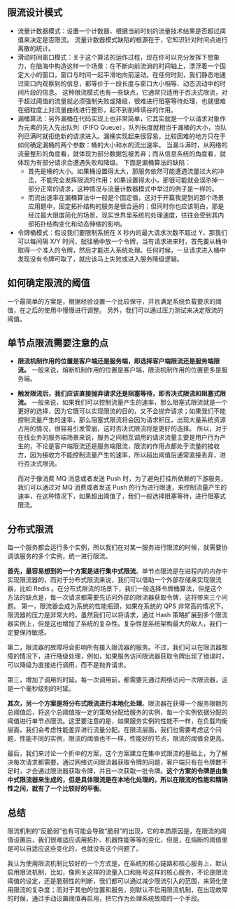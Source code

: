 ## 限流设计模式
- 流量计数器模式：设置一个计数器，根据当前时刻的流量技术结果是否超过阈值来决定是否限流。
	 流量计数器模式缺陷的根源在于，它知识针对时间点进行离散的统计。
- 滑动时间窗口模式：关于这个算法的运作过程，现在你可以充分发挥下想象力，在脑海中构造这样一个场景：在不断向前流淌的时间轴上，漂浮着一个固定大小的窗口，窗口与时间一起平滑地向前滚动。在任何时刻，我们静态地通过窗口内观察到的信息，都等价于一段长度与窗口大小相等、动态流动中的时间片段的信息。
	 这种限流模式也有一些缺点，它通常只适用于否决式限流，对于超过阈值的流量就必须强制失败或降级，很难进行阻塞等待处理，也就很难在细粒度上对流量曲线进行整形，起不到削峰填谷的作用。
- 漏桶算法：另外漏桶在代码实现上也非常简单，它其实就是一个以请求对象作为元素的先入先出队列（FIFO Queue），队列长度就相当于漏桶的大小，当队列已满时就拒绝新的请求进入。漏桶实现起来很容易，比较困难的地方只在于如何确定漏桶的两个参数：桶的大小和水的流出速率。
	 当漏斗满时，从网络的流量整形的角度看，就体现为部分数据包被丢弃；而从信息系统的角度看，就体现为有部分请求会遭遇失败和降级。 下面是漏桶算法的缺陷：
	 - 首先是桶的大小。如果桶设置得太大，那服务依然可能遭遇流量过大的冲击，不能完全发挥限流的作用；如果设置得太小，那很可能就会误杀掉一部分正常的请求，这种情况与流量计数器模式中举过的例子是一样的。
	 - 而流出速率在漏桶算法中一般是个固定值，这对于开篇我提到的那个场景应用题中，固定拓扑结构的服务是很合适的；但同时你也应该明白，那是经过最大限度简化的场景，现实世界里系统的处理速度，往往会受到其内部拓扑结构变化和动态伸缩的影响。 
- 令牌桶模式：假设我们要限制系统在 X 秒内的最大请求次数不超过 Y，那我们可以每间隔 X/Y 时间，就往桶中放一个令牌，当有请求进来时，首先要从桶中取得一个准入的令牌，然后才能进入系统处理。任何时候，一旦请求进入桶中发现没有令牌可取了，就应该马上失败或进入服务降级逻辑。



## 如何确定限流的阈值
一个最简单的方案是，根据经验设置一个比较保守，并且满足系统负载要求的阈值，在之后的使用中慢慢进行调整。
另外，我们可以通过压力测试来决定限流的阈值。

## 单节点限流需要注意的点
- **限流机制作用的位置是客户端还是服务端，即选择客户端限流还是服务端限流。** 一般来说，熔断机制作用的位置是客户端，限流机制作用的位置更多是服务端。
- **触发限流后，我们应该直接抛弃请求还是阻塞等待，即否决式限流和阻塞式限流。** 一般来说，如果我们可以控制流量产生的速率，那么阻塞式限流就是一个更好的选择，因为它既可以实现限流的目的，又不会抛弃请求；如果我们不能控制流量产生的速率，那么阻塞式限流将会因为请求积压，出现大量系统资源占用的情况，很容易引发雪崩，这时否决式限流将是更好的选择。
	 所以，对于在线业务的服务端场景来说，服务之间相互调用的请求流量主要是用户行为产生的，不论是客户端限流还是服务端限流，限流的作用点都处于流量的接收方，因为接收方不能控制流量产生的速率，所以超出阈值后通常直接丢弃，进行否决式限流。

	 而对于像消费 MQ 消息或者发送 Push 时，为了避免打挂所依赖的下游服务，我们可以通过对 MQ 消费或者发送 Push 的行为进行限速，来控制流量产生的速率，在这种情况下，如果超出阈值了，我们一般选择阻塞等待，进行阻塞式限流。

## 分布式限流
每一个服务都会运行多个实例，所以我们在对某一服务进行限流的时候，就需要协调该服务的多个实例，统一进行限流。

**首先，最容易想到的一个方案是进行集中式限流**。单节点限流是在进程内的内存中实现限流器的，而对于分布式限流来说，我们可以借助一个外部存储来实现限流器，比如 Redis 。在分布式限流的场景下，我们一般选择令牌桶算法，但是这个方法的缺点是，每一次请求都需要先访问外部的限流器获取令牌，这将带来三个问题。
第一，限流器会成为系统的性能瓶颈，如果在系统的 QPS 非常高的情况下，限流器的压力是非常大的。虽然我们可以将请求，通过 Hash 策略扩展到多个限流器实例上，但是这也增加了系统的复杂性。复杂性是系统架构最大的敌人，我们一定要保持敏感。

第二，限流器的故障将会影响所有接入限流器的服务。不过，我们可以在限流器故障的情况下，进行降级处理，例如，如果服务访问限流器获取令牌出现了错误时，可以降级为直接进行调用，而不是抛弃请求。

第三，增加了调用的时延。每一次调用前，都需要先通过网络访问一次限流器，这是一个毫秒级别的时延。

**其次，另一个方案是将分布式限流进行本地化处理**。限流器在获得一个服务限额的总阈值后，将这个总阈值按一定的策略分配给服务的实例，每一个实例依据分配的阈值进行单节点限流。这里要注意的是，如果服务实例的性能不一样，在负载均衡层面，我们会考虑性能差异进行流量分配。在限流层面，我们也需要考虑这个问题，性能不同的实例，限流的阈值也不一样，性能好的节点，限流的阈值会更高。

最后，我们来讨论一个折中的方案，这个方案建立在集中式限流的基础上，为了解决每次请求都需要，通过网络访问限流器获取令牌的问题，客户端只有在令牌数不足时，才会通过限流器获取令牌，并且一次获取一批令牌。**这个方案的令牌是由集中式限流器来生成的，但是具体限流是在本地化处理的，所以在限流的性能和精确性之间，就有了一个比较好的平衡**。

## 总结
限流机制的“反脆弱”也有可能会导致“脆弱”的出现，它的本质原因是，在限流的阈值设置后，我们很难适应调用拓扑、机器性能等等的变化，但是，在熔断的阈值里是可以自适应这些变化的，也就没有这个问题了。

我认为使用限流机制比较好的一个方式是，在系统的核心链路和核心服务上，默认启用限流机制，比如，像网关这样的流量入口和账号这样的核心服务，不论是限流阈值的设定，还是脆弱性的判断，我们都可以通过减少限流引入的范围，来简化使用限流的复杂度；而对于其他的位置和服务，则默认不启用限流机制，在出现故障的时候，通过手动设置阈值再启用，把它作为处理系统故障的一个手段。

